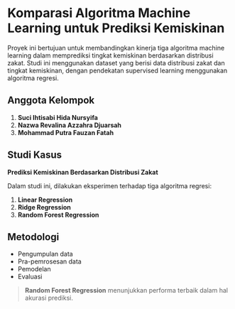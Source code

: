 # Komparasi Algoritma Machine Learning untuk Prediksi Kemiskinan
Proyek ini bertujuan untuk membandingkan kinerja tiga algoritma machine learning dalam memprediksi tingkat kemiskinan berdasarkan distribusi zakat. Studi ini menggunakan dataset yang berisi data distribusi zakat dan tingkat kemiskinan, dengan pendekatan supervised learning menggunakan algoritma regresi.

## Anggota Kelompok
1. **Suci Ihtisabi Hida Nursyifa**  
2. **Nazwa Revalina Azzahra Djuarsah**  
3. **Mohammad Putra Fauzan Fatah**

## Studi Kasus
**Prediksi Kemiskinan Berdasarkan Distribusi Zakat**

Dalam studi ini, dilakukan eksperimen terhadap tiga algoritma regresi:

1. **Linear Regression**
2. **Ridge Regression**
3. **Random Forest Regression**

## Metodologi

- Pengumpulan data
- Pra-pemrosesan data
- Pemodelan
- Evaluasi

>  **Random Forest Regression** menunjukkan performa terbaik dalam hal akurasi prediksi.
